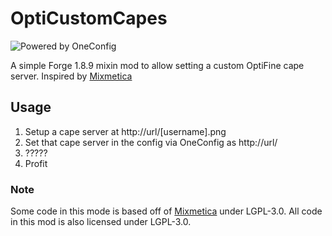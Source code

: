 # OptiCustomCapes

![Powered by OneConfig](https://polyfrost.org/media/branding/badges/badge_1.svg)

A simple Forge 1.8.9 mixin mod to allow setting a custom OptiFine cape server. Inspired by [Mixmetica](https://github.com/MicrocontrollersDev/Mixmetica)

## Usage
1. Setup a cape server at http://url/[username].png
2. Set that cape server in the config via OneConfig as http://url/
3. ?????
4. Profit


### Note
Some code in this mode is based off of [Mixmetica](https://github.com/MicrocontrollersDev/Mixmetica) under LGPL-3.0. All code in this mod is also licensed under LGPL-3.0.
